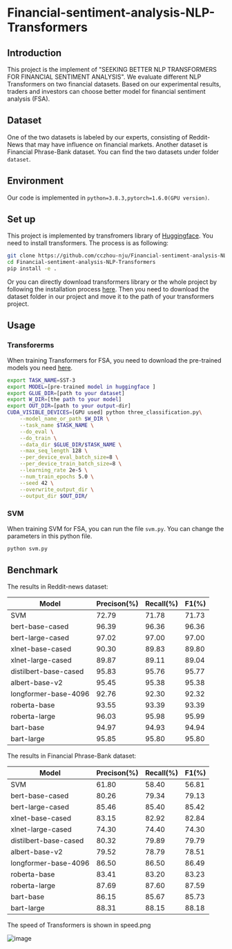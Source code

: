 # Financial-sentiment-analysis-NLP-Transformers

## Introduction
This project is the implement of "SEEKING BETTER NLP TRANSFORMERS FOR FINANCIAL SENTIMENT ANALYSIS". We evaluate different NLP Transformers on two financial datasets. Based on our experimental results, traders and investors can choose better model for financial sentiment analysis (FSA). 

## Dataset
One of the two datasets is labeled by our experts, consisting of Reddit-News that may have influence on financial markets. Another dataset is Financial Phrase-Bank dataset. You can find the two datasets under folder `dataset`.  

## Environment
Our code is implemented in `python=3.8.3,pytorch=1.6.0(GPU version)`. 

## Set up
This project is implemented by transfromers library of [Huggingface](https://github.com/huggingface/transformers). You need to install transformers. The process is as following:

```bash
git clone https://github.com/cczhou-nju/Financial-sentiment-analysis-NLP-Transformers.git
cd Financial-sentiment-analysis-NLP-Transformers
pip install -e .
```

Or you can directly download transformers library or the whole project by following the installation process [here](https://github.com/huggingface/transformers). Then you need to download the dataset folder in our project and move it to the path of your transformers project. 

## Usage
### Transforerms
When training Transformers for FSA, you need to download the pre-trained models you need [here](https://huggingface.co/models). 

```bash
export TASK_NAME=SST-3
export MODEL=[pre-trained model in huggingface ]
export GLUE_DIR=[path to your dataset]
export W_DIR=[the path to your model]
export OUT_DIR=[path to your output-dir]
CUDA_VISIBLE_DEVICES=[GPU used] python three_classification.py\
    --model_name_or_path $W_DIR \
    --task_name $TASK_NAME \
    --do_eval \
    --do_train \
    --data_dir $GLUE_DIR/$TASK_NAME \
    --max_seq_length 128 \
    --per_device_eval_batch_size=8 \
    --per_device_train_batch_size=8 \
    --learning_rate 2e-5 \
    --num_train_epochs 5.0 \
    --seed 42 \
    --overwrite_output_dir \
    --output_dir $OUT_DIR/
```

### SVM
When training SVM for FSA, you can run the file `svm.py`. You can change the parameters in this python file.

```python
python svm.py
```


## Benchmark
The results in Reddit-news dataset:

| Model                 | Precison(%) | Recall(%)   | F1(%)   |  
| --------------------- | ----------- | ----------- | ------- |  
| SVM                   | 72.79       | 71.78       | 71.73   |  
| bert-base-cased       | 96.39       | 96.36       | 96.36   |  
| bert-large-cased      | 97.02       | 97.00       | 97.00   |  
| xlnet-base-cased      | 90.30       | 89.83       | 89.80   |  
| xlnet-large-cased     | 89.87       | 89.11       | 89.04   |  
| distilbert-base-cased | 95.83       | 95.76       | 95.77   |  
| albert-base-v2        | 95.45       | 95.38       | 95.38   |  
| longformer-base-4096  | 92.76       | 92.30       | 92.32   |  
| roberta-base          | 93.55       | 93.39       | 93.39   |  
| roberta-large         | 96.03       | 95.98       | 95.99   |  
| bart-base             | 94.97       | 94.93       | 94.94   |  
| bart-large            | 95.85       | 95.80       | 95.80   |  
 
The results in Financial Phrase-Bank dataset:

| Model                 | Precison(%) | Recall(%)   | F1(%)   |  
| --------------------- | ----------- | ----------- | ------- |  
| SVM                   | 61.80       | 58.40       | 56.81   |  
| bert-base-cased       | 80.26       | 79.34       | 79.13   |  
| bert-large-cased      | 85.46       | 85.40       | 85.42   |  
| xlnet-base-cased      | 83.15       | 82.92       | 82.84   |  
| xlnet-large-cased     | 74.30       | 74.40       | 74.30   |  
| distilbert-base-cased | 80.32       | 79.89       | 79.79   |  
| albert-base-v2        | 79.52       | 78.79       | 78.51   |  
| longformer-base-4096  | 86.50       | 86.50       | 86.49   |  
| roberta-base          | 83.41       | 83.20       | 83.23   |  
| roberta-large         | 87.69       | 87.60       | 87.59   |  
| bart-base             | 86.15       | 85.67       | 85.73   |  
| bart-large            | 88.31       | 88.15       | 88.18   |  

The speed of Transformers is shown in speed.png

![image](https://github.com/cczhou-nju/Financial-sentiment-analysis-NLP-Transformers/blob/main/speed.png)
